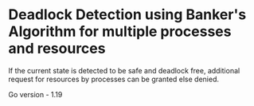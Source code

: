 # Deadlock Detection using Banker's Algorithm for multiple processes and resources
If the current state is detected to be safe and deadlock free, additional request for resources by processes can be granted else denied.

Go version - 1.19
